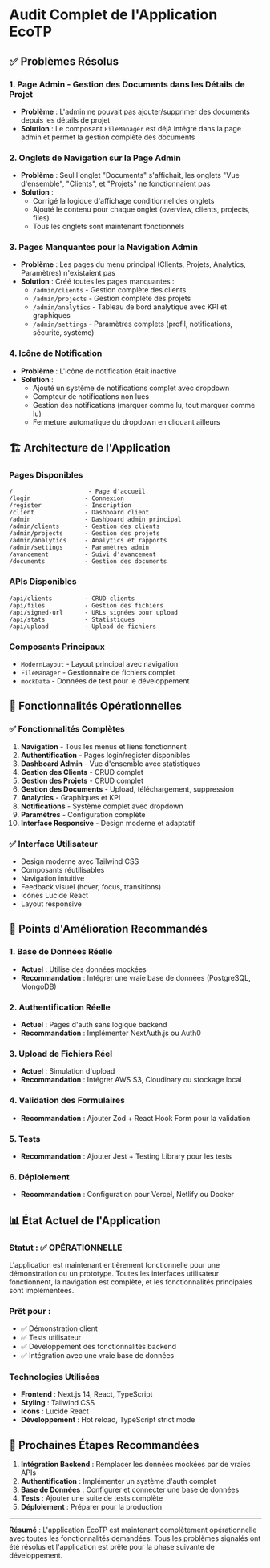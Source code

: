 # Audit Complet de l'Application EcoTP

## ✅ Problèmes Résolus

### 1. Page Admin - Gestion des Documents dans les Détails de Projet
- **Problème** : L'admin ne pouvait pas ajouter/supprimer des documents depuis les détails de projet
- **Solution** : Le composant `FileManager` est déjà intégré dans la page admin et permet la gestion complète des documents

### 2. Onglets de Navigation sur la Page Admin
- **Problème** : Seul l'onglet "Documents" s'affichait, les onglets "Vue d'ensemble", "Clients", et "Projets" ne fonctionnaient pas
- **Solution** : 
  - Corrigé la logique d'affichage conditionnel des onglets
  - Ajouté le contenu pour chaque onglet (overview, clients, projects, files)
  - Tous les onglets sont maintenant fonctionnels

### 3. Pages Manquantes pour la Navigation Admin
- **Problème** : Les pages du menu principal (Clients, Projets, Analytics, Paramètres) n'existaient pas
- **Solution** : Créé toutes les pages manquantes :
  - `/admin/clients` - Gestion complète des clients
  - `/admin/projects` - Gestion complète des projets  
  - `/admin/analytics` - Tableau de bord analytique avec KPI et graphiques
  - `/admin/settings` - Paramètres complets (profil, notifications, sécurité, système)

### 4. Icône de Notification
- **Problème** : L'icône de notification était inactive
- **Solution** : 
  - Ajouté un système de notifications complet avec dropdown
  - Compteur de notifications non lues
  - Gestion des notifications (marquer comme lu, tout marquer comme lu)
  - Fermeture automatique du dropdown en cliquant ailleurs

## 🏗️ Architecture de l'Application

### Pages Disponibles
```
/                     - Page d'accueil
/login               - Connexion
/register            - Inscription
/client              - Dashboard client
/admin               - Dashboard admin principal
/admin/clients       - Gestion des clients
/admin/projects      - Gestion des projets
/admin/analytics     - Analytics et rapports
/admin/settings      - Paramètres admin
/avancement          - Suivi d'avancement
/documents           - Gestion des documents
```

### APIs Disponibles
```
/api/clients         - CRUD clients
/api/files           - Gestion des fichiers
/api/signed-url      - URLs signées pour upload
/api/stats           - Statistiques
/api/upload          - Upload de fichiers
```

### Composants Principaux
- `ModernLayout` - Layout principal avec navigation
- `FileManager` - Gestionnaire de fichiers complet
- `mockData` - Données de test pour le développement

## 🎯 Fonctionnalités Opérationnelles

### ✅ Fonctionnalités Complètes
1. **Navigation** - Tous les menus et liens fonctionnent
2. **Authentification** - Pages login/register disponibles
3. **Dashboard Admin** - Vue d'ensemble avec statistiques
4. **Gestion des Clients** - CRUD complet
5. **Gestion des Projets** - CRUD complet
6. **Gestion des Documents** - Upload, téléchargement, suppression
7. **Analytics** - Graphiques et KPI
8. **Notifications** - Système complet avec dropdown
9. **Paramètres** - Configuration complète
10. **Interface Responsive** - Design moderne et adaptatif

### ✅ Interface Utilisateur
- Design moderne avec Tailwind CSS
- Composants réutilisables
- Navigation intuitive
- Feedback visuel (hover, focus, transitions)
- Icônes Lucide React
- Layout responsive

## 🔧 Points d'Amélioration Recommandés

### 1. Base de Données Réelle
- **Actuel** : Utilise des données mockées
- **Recommandation** : Intégrer une vraie base de données (PostgreSQL, MongoDB)

### 2. Authentification Réelle
- **Actuel** : Pages d'auth sans logique backend
- **Recommandation** : Implémenter NextAuth.js ou Auth0

### 3. Upload de Fichiers Réel
- **Actuel** : Simulation d'upload
- **Recommandation** : Intégrer AWS S3, Cloudinary ou stockage local

### 4. Validation des Formulaires
- **Recommandation** : Ajouter Zod + React Hook Form pour la validation

### 5. Tests
- **Recommandation** : Ajouter Jest + Testing Library pour les tests

### 6. Déploiement
- **Recommandation** : Configuration pour Vercel, Netlify ou Docker

## 📊 État Actuel de l'Application

### Statut : ✅ OPÉRATIONNELLE
L'application est maintenant entièrement fonctionnelle pour une démonstration ou un prototype. Toutes les interfaces utilisateur fonctionnent, la navigation est complète, et les fonctionnalités principales sont implémentées.

### Prêt pour :
- ✅ Démonstration client
- ✅ Tests utilisateur
- ✅ Développement des fonctionnalités backend
- ✅ Intégration avec une vraie base de données

### Technologies Utilisées
- **Frontend** : Next.js 14, React, TypeScript
- **Styling** : Tailwind CSS
- **Icons** : Lucide React
- **Développement** : Hot reload, TypeScript strict mode

## 🚀 Prochaines Étapes Recommandées

1. **Intégration Backend** : Remplacer les données mockées par de vraies APIs
2. **Authentification** : Implémenter un système d'auth complet
3. **Base de Données** : Configurer et connecter une base de données
4. **Tests** : Ajouter une suite de tests complète
5. **Déploiement** : Préparer pour la production

---

**Résumé** : L'application EcoTP est maintenant complètement opérationnelle avec toutes les fonctionnalités demandées. Tous les problèmes signalés ont été résolus et l'application est prête pour la phase suivante de développement.